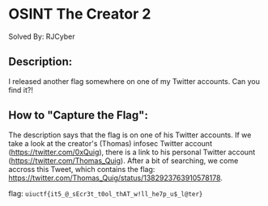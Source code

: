 # OSINT The Creator 2
Solved By: RJCyber

## Description:
I released another flag somewhere on one of my Twitter accounts. Can you find it?!

## How to "Capture the Flag":
The description says that the flag is on one of his Twitter accounts. If we take a look at the creator's (Thomas) infosec Twitter account (https://twitter.com/0xQuig), there is a link to his personal Twitter account (https://twitter.com/Thomas_Quig). After a bit of searching, we come accross this Tweet, which contains the flag: https://twitter.com/Thomas_Quig/status/1382923763910578178.

flag: ```uiuctf{it5_@_sEcr3t_t0ol_thAT_w!ll_he7p_u$_l@ter}```

